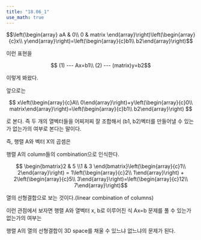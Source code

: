 ```yaml
---
title: "18.06_1"
use_math: true
---
```


$$\left(\begin{array} aA & 0\\ 0 & matrix \end{array}\right)\left(\begin{array}{c}x\\ y\end{array}\right)=\left(\begin{array}{c}b1\\ b2\end{array}\right)$$

이런 표현을

$$
(1) --- Ax=b1\\
(2) --- (matrix)y=b2$$

이렇게 봐왔다.

앞으로는 

$$
x\left(\begin{array}{c}A\\ 0\end{array}\right)+y\left(\begin{array}{c}0\\ matrix\end{array}\right)=\left(\begin{array}{c}b1\\ b2\end{array}\right)
$$

로 본다. 즉 두 개의 열벡터들을 어찌저찌 잘 조합해서 (b1, b2)벡터를 만들어낼 수 있는가 없는가의 여부로 본다는 말이다.

즉, 행렬 A와 벡터 X의 곱셈은

행렬 A의 column들의 combination으로 인식한다.

$$
\begin{bmatrix}2 & 5 \\1 & 3 \end{bmatrix}\left(\begin{array}{c}1\\ 2\end{array}\right) = 1\left(\begin{array}{c}2\\ 1\end{array}\right) + 2\left(\begin{array}{c}5\\ 3\end{array}\right)=\left(\begin{array}{c}12\\ 7\end{array}\right)$$

열의 선형결합으로 보는 것이다.(linear combination of columns)

이런 관점에서 보자면 행렬 A와 열벡터 x, b로 이루어진 식 Ax=b 문제를 풀 수 있는가 없는가의 여부는 

행렬 A의 열의 선형결합이 3D space를 채울 수 있느냐 없느냐의 문제가 된다.
